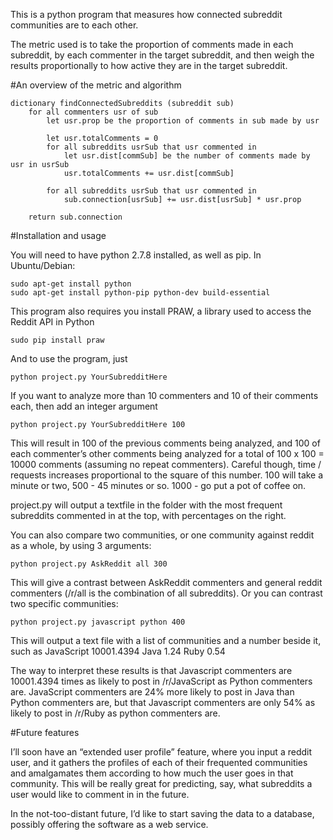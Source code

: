This is a python program that measures how connected subreddit communities are to each other.

The metric used is to take the proportion of comments made in each subreddit, by each commenter in the target subreddit, and then weigh the results proportionally to how active they are in the target subreddit.

#An overview of the metric and algorithm

    dictionary findConnectedSubreddits (subreddit sub)
        for all commenters usr of sub
            let usr.prop be the proportion of comments in sub made by usr

            let usr.totalComments = 0
            for all subreddits usrSub that usr commented in
                let usr.dist[commSub] be the number of comments made by usr in usrSub
                usr.totalComments += usr.dist[commSub]

            for all subreddits usrSub that usr commented in
                sub.connection[usrSub] += usr.dist[usrSub] * usr.prop

        return sub.connection

#Installation and usage

You will need to have python 2.7.8 installed, as well as pip. In Ubuntu/Debian:

    sudo apt-get install python
    sudo apt-get install python-pip python-dev build-essential 

This program also requires you install PRAW, a library used to access the Reddit API in Python

    sudo pip install praw

And to use the program, just 

    python project.py YourSubredditHere 

If you want to analyze more than 10 commenters and 10 of their comments each, then add an integer argument
    
    python project.py YourSubredditHere 100

This will result in 100 of the previous comments being analyzed, and 100 of each commenter’s other comments being analyzed for a total of 100 x 100 = 10000 comments (assuming no repeat commenters).
Careful though, time / requests increases proportional to the square of this number. 100 will take a minute or two, 500 - 45 minutes or so. 1000 - go put a pot of coffee on.

project.py will output a textfile in the folder with the most frequent subreddits commented in at the top, with percentages on the right.

You can also compare two communities, or one community against reddit as a whole, by using 3 arguments:

    python project.py AskReddit all 300

This will give a contrast between AskReddit commenters and general reddit commenters (/r/all is the combination of all subreddits).
Or you can contrast two specific communities:

    python project.py javascript python 400

This will output a text file with a list of communities and a number beside it, such as
    JavaScript  10001.4394
    Java    1.24
    Ruby    0.54

The way to interpret these results is that Javascript commenters are 10001.4394 times as likely to post in /r/JavaScript as Python commenters are.
JavaScript commenters are 24% more likely to post in Java than Python commenters are, but that Javascript commenters are only 54% as likely to post in /r/Ruby as python commenters are.



#Future features

I’ll soon have an “extended user profile” feature, where you input a reddit user, and it gathers the profiles of each of their frequented communities and amalgamates them according to how much the user goes in that community. This will be really great for predicting, say, what subreddits a user would like to comment in in the future.

In the not-too-distant future, I’d like to start saving the data to a database, possibly offering the software as a web service.


